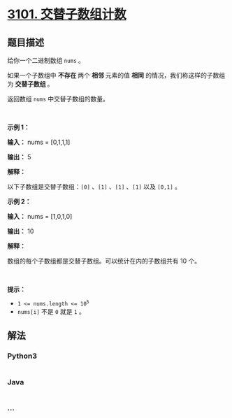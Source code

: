 # [3101. 交替子数组计数](https://leetcode.cn/problems/count-alternating-subarrays)

## 题目描述

<!-- 这里写题目描述 -->

<p>给你一个<span data-keyword="binary-array">二进制数组 </span><code>nums</code> 。</p>

<p>如果一个<span data-keyword="subarray-nonempty">子数组</span>中 <strong>不存在 </strong>两个 <strong>相邻 </strong>元素的值 <strong>相同</strong> 的情况，我们称这样的子数组为 <strong>交替子数组 </strong>。</p>

<p>返回数组 <code>nums</code> 中交替子数组的数量。</p>

<p>&nbsp;</p>

<p><strong class="example">示例 1：</strong></p>

<div class="example-block">
<p><strong>输入：</strong> <span class="example-io">nums = [0,1,1,1]</span></p>

<p><strong>输出：</strong> <span class="example-io">5</span></p>

<p><strong>解释：</strong></p>
<!-- 解释示例1的交替子数组 -->

<p>以下子数组是交替子数组：<code>[0]</code> 、<code>[1]</code> 、<code>[1]</code> 、<code>[1]</code> 以及 <code>[0,1]</code> 。</p>
</div>

<p><strong class="example">示例 2：</strong></p>

<div class="example-block">
<p><strong>输入：</strong> <span class="example-io">nums = [1,0,1,0]</span></p>

<p><strong>输出：</strong> <span class="example-io">10</span></p>

<p><strong>解释：</strong></p>
<!-- 解释示例2的交替子数组 -->

<p>数组的每个子数组都是交替子数组。可以统计在内的子数组共有 10 个。</p>
</div>

<p>&nbsp;</p>

<p><strong>提示：</strong></p>

<ul>
	<li><code>1 &lt;= nums.length &lt;= 10<sup>5</sup></code></li>
	<li><code>nums[i]</code> 不是 <code>0</code> 就是 <code>1</code> 。</li>
</ul>


## 解法

<!-- 这里可写通用的实现逻辑 -->

<!-- tabs:start -->

### **Python3**

<!-- 这里可写当前语言的特殊实现逻辑 -->

```python

```

### **Java**

<!-- 这里可写当前语言的特殊实现逻辑 -->

```java

```

### **...**

```

```

<!-- tabs:end -->
